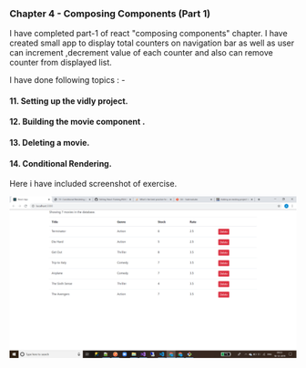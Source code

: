 ### Chapter 4 - Composing Components (Part 1)

I have completed  part-1 of react  "composing components" chapter. I have created small app to display total counters on navigation bar as well as user can increment ,decrement value of each counter and also can remove counter from displayed list.

I have done following topics : -

#### 11. Setting up the vidly project.
#### 12. Building the movie component .
#### 13. Deleting a movie. 
#### 14. Conditional Rendering.

Here i have included screenshot of exercise.

![Screenshots](https://github.com/amit112/React-Training/blob/Components--Part-2/ScreenShots/Screenshot.png)
